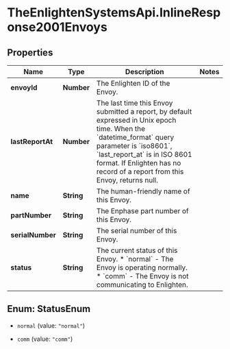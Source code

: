 # TheEnlightenSystemsApi.InlineResponse2001Envoys

## Properties

Name | Type | Description | Notes
------------ | ------------- | ------------- | -------------
**envoyId** | **Number** | The Enlighten ID of the Envoy. | 
**lastReportAt** | **Number** | The last time this Envoy submitted a report, by default expressed in Unix epoch time. When the &#x60;datetime_format&#x60; query parameter is &#x60;iso8601&#x60;, &#x60;last_report_at&#x60; is in ISO 8601 format. If Enlighten has no record of a report from this Envoy, returns null. | 
**name** | **String** | The human-friendly name of this Envoy. | 
**partNumber** | **String** | The Enphase part number of this Envoy. | 
**serialNumber** | **String** | The serial number of this Envoy. | 
**status** | **String** | The current status of this Envoy. * &#x60;normal&#x60; - The Envoy is operating normally. * &#x60;comm&#x60; - The Envoy is not communicating to Enlighten. | 



## Enum: StatusEnum


* `normal` (value: `"normal"`)

* `comm` (value: `"comm"`)




